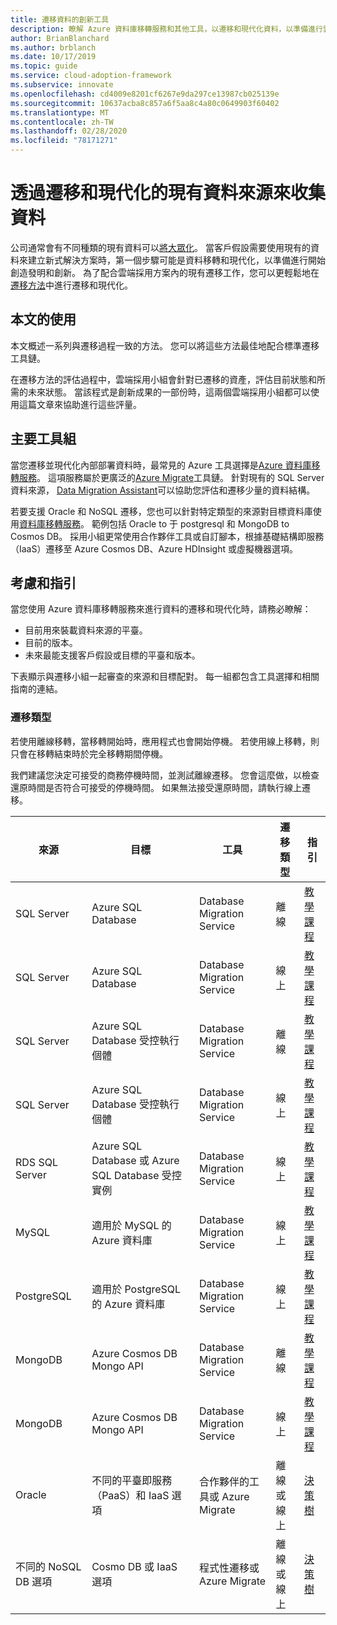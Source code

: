 ```yaml
---
title: 遷移資料的創新工具
description: 瞭解 Azure 資料庫移轉服務和其他工具，以遷移和現代化資料，以準備進行雲端開始創造發明和創新。
author: BrianBlanchard
ms.author: brblanch
ms.date: 10/17/2019
ms.topic: guide
ms.service: cloud-adoption-framework
ms.subservice: innovate
ms.openlocfilehash: cd4009e8201cf6267e9da297ce13987cb025139e
ms.sourcegitcommit: 10637acba8c857a6f5aa8c4a80c0649903f60402
ms.translationtype: MT
ms.contentlocale: zh-TW
ms.lasthandoff: 02/28/2020
ms.locfileid: "78171271"
---
```

# <a name="collect-data-through-the-migration-and-modernization-of-existing-data-sources"></a>透過遷移和現代化的現有資料來源來收集資料

公司通常會有不同種類的現有資料可以[將大眾化](../considerations/data.md)。 當客戶假設需要使用現有的資料來建立新式解決方案時，第一個步驟可能是資料移轉和現代化，以準備進行開始創造發明和創新。 為了配合雲端採用方案內的現有遷移工作，您可以更輕鬆地在[遷移方法](../../migrate/index.md)中進行遷移和現代化。

## <a name="use-of-this-article"></a>本文的使用

本文概述一系列與遷移過程一致的方法。 您可以將這些方法最佳地配合標準遷移工具鏈。

在遷移方法的評估過程中，雲端採用小組會針對已遷移的資產，評估目前狀態和所需的未來狀態。 當該程式是創新成果的一部份時，這兩個雲端採用小組都可以使用這篇文章來協助進行這些評量。

## <a name="primary-toolset"></a>主要工具組

當您遷移並現代化內部部署資料時，最常見的 Azure 工具選擇是[Azure 資料庫移轉服務](https://docs.microsoft.com/azure/dms)。 這項服務屬於更廣泛的[Azure Migrate](https://docs.microsoft.com/azure/migrate/migrate-services-overview)工具鏈。 針對現有的 SQL Server 資料來源， [Data Migration Assistant](https://docs.microsoft.com/sql/dma/dma-overview)可以協助您評估和遷移少量的資料結構。

若要支援 Oracle 和 NoSQL 遷移，您也可以針對特定類型的來源對目標資料庫使用[資料庫移轉服務](https://docs.microsoft.com/azure/dms)。 範例包括 Oracle to 于 postgresql 和 MongoDB to Cosmos DB。 採用小組更常使用合作夥伴工具或自訂腳本，根據基礎結構即服務（IaaS）遷移至 Azure Cosmos DB、Azure HDInsight 或虛擬機器選項。

## <a name="considerations-and-guidance"></a>考慮和指引

當您使用 Azure 資料庫移轉服務來進行資料的遷移和現代化時，請務必瞭解：

- 目前用來裝載資料來源的平臺。
- 目前的版本。
- 未來最能支援客戶假設或目標的平臺和版本。

下表顯示與遷移小組一起審查的來源和目標配對。 每一組都包含工具選擇和相關指南的連結。

### <a name="migration-type"></a>遷移類型

若使用離線移轉，當移轉開始時，應用程式也會開始停機。 若使用線上移轉，則只會在移轉結束時於完全移轉期間停機。

我們建議您決定可接受的商務停機時間，並測試離線遷移。 您會這麼做，以檢查還原時間是否符合可接受的停機時間。 如果無法接受還原時間，請執行線上遷移。

|來源  |目標  |工具  |遷移類型  |指引  |
|---------|---------|---------|---------|---------|
|SQL Server|Azure SQL Database|Database Migration Service|離線|[教學課程](https://docs.microsoft.com/azure/dms/tutorial-sql-server-to-azure-sql)|
|SQL Server|Azure SQL Database|Database Migration Service|線上|[教學課程](https://docs.microsoft.com/azure/dms/tutorial-sql-server-azure-sql-online)|
|SQL Server|Azure SQL Database 受控執行個體|Database Migration Service|離線|[教學課程](https://docs.microsoft.com/azure/dms/tutorial-sql-server-to-managed-instance)|
|SQL Server|Azure SQL Database 受控執行個體|Database Migration Service|線上|[教學課程](https://docs.microsoft.com/azure/dms/tutorial-sql-server-managed-instance-online)|
|RDS SQL Server|Azure SQL Database 或 Azure SQL Database 受控實例|Database Migration Service|線上|[教學課程](https://docs.microsoft.com/azure/dms/tutorial-rds-sql-server-azure-sql-and-managed-instance-online)|
|MySQL|適用於 MySQL 的 Azure 資料庫|Database Migration Service|線上|[教學課程](https://docs.microsoft.com/azure/dms/tutorial-mysql-azure-mysql-online)|
|PostgreSQL|適用於 PostgreSQL 的 Azure 資料庫|Database Migration Service|線上|[教學課程](https://docs.microsoft.com/azure/dms/tutorial-postgresql-azure-postgresql-online)|
|MongoDB|Azure Cosmos DB Mongo API|Database Migration Service|離線|[教學課程](https://docs.microsoft.com/azure/dms/tutorial-mongodb-cosmos-db)|
|MongoDB|Azure Cosmos DB Mongo API|Database Migration Service|線上|[教學課程](https://docs.microsoft.com/azure/dms/tutorial-mongodb-cosmos-db-online)|
|Oracle|不同的平臺即服務（PaaS）和 IaaS 選項|合作夥伴的工具或 Azure Migrate|離線或線上|[決策樹](../../migrate/expanded-scope/data-oracle-migration.md)|
|不同的 NoSQL DB 選項|Cosmo DB 或 IaaS 選項|程式性遷移或 Azure Migrate|離線或線上|[決策樹](../../migrate/expanded-scope/data-no-sql-migration.md)|
